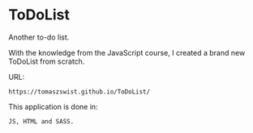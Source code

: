 # ToDoList
Another to-do list.

With the knowledge from the JavaScript course, I created a brand new ToDoList from scratch.

URL: 
    
    https://tomaszswist.github.io/ToDoList/

This application is done in:

    JS, HTML and SASS. 

